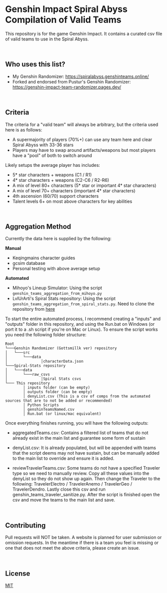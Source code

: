 # Genshin Impact Spiral Abyss Compilation of Valid Teams

This repository is for the game Genshin Impact.
It contains a curated csv file of valid teams to use in the Spiral Abyss.

&nbsp;

## Who uses this list?

- My Genshin Randomizer: https://spiralabyss.genshinteams.online/
- Forked and endorsed from Pustur's Genshin Randomizer: https://genshin-impact-team-randomizer.pages.dev/

&nbsp;

## Criteria

The criteria for a "valid team" will always be arbitrary, but the criteria used here is as follows:

- A supermajority of players (70%+) can use any team here and clear Spiral Abyss with 33-36 stars
- Players may have to swap around artifacts/weapons but most players have a "pool" of both to switch around

Likely setups the average player has includes:

- 5\* star characters + weapons (C1 / R1)
- 4\* star characters + weapons (C2-C6 / R2-R6)
- A mix of level 80+ characters (5* star or important 4* star characters)
- A mix of level 70+ characters (important 4\* star characters)
- 4th ascension (60/70) support characters
- Talent levels 6+ on most above characters for key abilities

&nbsp;

## Aggregation Method

Currently the data here is supplied by the following:

**Manual**

- Keqingmains character guides
- gcsim database
- Personal testing with above average setup

**Automated**

- Mihoyo's Lineup Simulator: Using the script `genshin_teams_aggregation_from_mihoyo.py`
- LvlUrArti's Spiral Stats repository: Using the script `genshin_teams_aggregation_from_spiral_stats.py`. Need to clone the repository from [here](https://github.com/piedorr/Spiral-Stats)

To start the entire automated process, I recommend creating a "inputs" and "outputs" folder in this repository, and using the Run.bat on Windows (or port it to a .sh script if you're on Mac or Linux). To ensure the script works you need the following folder structure:

```
Root
└───Genshin Randomizer (Gottsmillk ver) repository
│   └───src
│       └───data
│               │characterData.json
└───Spiral-Stats repository
│   └───data
│       └───raw_csvs
│               │Spiral Stats csvs
└─── This repository
        │ inputs folder (can be empty)
        │ outputs folder (can be empty)
        │ denyList.csv (This is a csv of comps from the automated sources that are to not be added or recommended)
        │ Python Scripts
        │ genshinTeamsNamed.csv
        │ Run.bat (or linux/mac equivalent)
```

Once everything finishes running, you will have the following outputs:

- aggregatedTeams.csv: Contains a filtered list of teams that do not already exist in the main list and guarantee some form of sustain

- denyList.csv: It is already populated, but will be appended with teams that the script deems may not have sustain, but can be manually added to the main list to override and ensure it is added.

- reviewTravelerTeams.csv: Some teams do not have a specified Traveler type so we need to manually review. Copy all these values into the denyList so they do not show up again. Then change the Traveler to the following: TravelerElectro / TravelerAnemo / TravelerGeo / TravelerDendro. Lastly close this csv and run genshin_teams_traveler_sanitize.py. After the script is finished open the csv and move the teams to the main list and save.

&nbsp;

## Contributing

Pull requests will NOT be taken. A website is planned for user submission or omission requests. In the meantime if there is a team you feel is missing or one that does not meet the above criteria, please create an issue.

&nbsp;

## License

[MIT](https://choosealicense.com/licenses/mit/)
